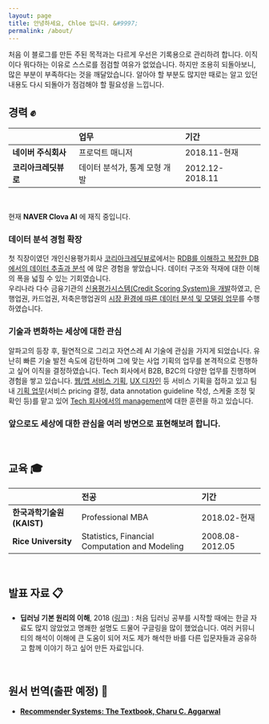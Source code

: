 ```yaml
---
layout: page
title: 안녕하세요, Chloe 입니다. &#9997;
permalink: /about/
---
```


<!-- <br>
# 안녕하세요, Chloe 입니다. &#9997; -->

처음 이 블로그를 만든 주된 목적과는 다르게 우선은 기록용으로 관리하려 합니다.
이직이다 뭐다하는 이유로 스스로를 점검할 여유가 없었습니다. 하지만 조용히 되돌아보니, 많은 부분이 부족하다는 것을 깨달았습니다. 알아야 할 부분도 많지만 때로는 알고 있던 내용도 다시 되돌아가 점검해야 할 필요성을 느낍니다.
<br>

## 경력 &#9994;

|       | 업무 | 기간 |
|:-----------------|:----------------------|:-----------------|
| **네이버 주식회사**  | 프로덕트 매니저                | 2018.11-현재 |
| **코리아크레딧뷰로** | 데이터 분석가, 통계 모형 개발 | 2012.12-2018.11 |

<br>

현재 **NAVER Clova AI** 에 재직 중입니다.

### 데이터 분석 경험 확장  
첫 직장이였던 개인신용평가회사 [코리아크레딧뷰로](https://ko.wikipedia.org/wiki/%EC%BD%94%EB%A6%AC%EC%95%84%ED%81%AC%EB%A0%88%EB%94%A7%EB%B7%B0%EB%A1%9C)에서는 <U>RDB를 이해하고 복잡한 DB에서의 데이터 추출과 분석</U> 에 많은 경험을 쌓았습니다. 데이터 구조와 적재에 대한 이해의 폭을 넓힐 수 있는 기회였습니다.  
우리나라 다수 금융기관의 <U>신용평가시스템(Credit Scoring System)을 개발</U>하였고,
은행업권, 카드업권, 저축은행업권의 <U>시장 환경에 따른 데이터 분석 및 모델링 업무</U>를 수행하였습니다.
<br>
### 기술과 변화하는 세상에 대한 관심
알파고의 등장 후, 필연적으로 그리고 자연스레 AI 기술에 관심을 가지게 되었습니다.
유난히 빠른 기술 발전 속도에 감탄하며 그에 맞는 사업 기획의 업무를 본격적으로 진행하고 싶어 이직을 결정하였습니다.
Tech 회사에서 B2B, B2C의 다양한 업무를 진행하며 경험을 쌓고 있습니다. <U>웹/앱 서비스 기획</U>, <U>UX 디자인</U> 등 서비스 기획을 접하고 있고 팀 내 <U>기획 업무</U>(서비스 pricing 결정, data annotation guideline 작성, 스케줄 조정 및 확인 등)를 맡고 있어 <U>Tech 회사에서의 management</U>에 대한 훈련을 하고 있습니다.

### 앞으로도 세상에 대한 관심을 여러 방면으로 표현해보려 합니다.

<br>

## 교육 &#127891;


|       | 전공 | 기간 |
|:-----------------|:----------------------|:-----------------|
| **한국과학기술원(KAIST)**           | Professional MBA                                | 2018.02-현재 |
| **Rice University** | Statistics, Financial Computation and Modeling  | 2008.08-2012.05 |

<br>

## 발표 자료 &#x1F4CB;
 - **딥러닝 기본 원리의 이해**, 2018 ([링크](https://www.slideshare.net/HeeWonPark11))
 : 처음 딥러닝 공부를 시작할 때에는 한글 자료도 많지 않았었고 명쾌한 설명도 드물어 구글링을 많이 했었습니다. 여러 커뮤니티의 해석이 이해에 큰 도움이 되어 저도 제가 해석한 바를 다른 입문자들과 공유하고 함께 이야기 하고 싶어 만든 자료입니다.
<br>

## 원서 번역(출판 예정) &#x1F4D6;
  - [**Recommender Systems: The Textbook, Charu C. Aggarwal**](https://www.amazon.com/Recommender-Systems-Textbook-Charu-Aggarwal/dp/3319296574)
